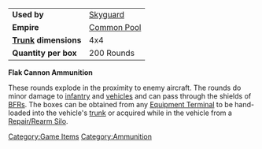 |                                  |                               |
| -------------------------------- | ----------------------------- |
| **Used by**                      | [Skyguard](Skyguard.md)       |
| **Empire**                       | [Common Pool](Common_Pool.md) |
| **[Trunk](Trunk.md) dimensions** | 4x4                           |
| **Quantity per box**             | 200 Rounds                    |

**Flak Cannon Ammunition**

These rounds explode in the proximity to enemy aircraft. The rounds do
minor damage to [infantry](infantry.md) and
[vehicles](vehicle.md) and can pass through the shields of
[BFRs](BattleFrame_Robotics.md). The boxes can be obtained from any [Equipment
Terminal](Equipment_Terminal.md) to be hand-loaded into the
vehicle's [trunk](trunk.md) or acquired while in the vehicle
from a [Repair/Rearm Silo](Repair_Rearm_Silo.md).

[Category:Game Items](Category:Game_Items.md)
[Category:Ammunition](Category:Ammunition.md)
